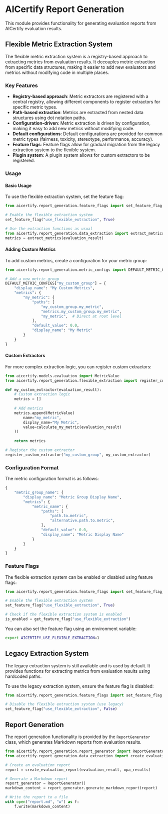 # AICertify Report Generation

This module provides functionality for generating evaluation reports from AICertify evaluation results.

## Flexible Metric Extraction System

The flexible metric extraction system is a registry-based approach to extracting metrics from evaluation results. It decouples metric extraction from specific data structures, making it easier to add new evaluators and metrics without modifying code in multiple places.

### Key Features

- **Registry-based approach**: Metric extractors are registered with a central registry, allowing different components to register extractors for specific metric types.
- **Path-based extraction**: Metrics are extracted from nested data structures using dot notation paths.
- **Configuration-driven**: Metric extraction is driven by configuration, making it easy to add new metrics without modifying code.
- **Default configurations**: Default configurations are provided for common metric types (fairness, toxicity, stereotype, performance, accuracy).
- **Feature flags**: Feature flags allow for gradual migration from the legacy extraction system to the flexible system.
- **Plugin system**: A plugin system allows for custom extractors to be registered.

### Usage

#### Basic Usage

To use the flexible extraction system, set the feature flag:

```python
from aicertify.report_generation.feature_flags import set_feature_flag

# Enable the flexible extraction system
set_feature_flag("use_flexible_extraction", True)

# Use the extraction functions as usual
from aicertify.report_generation.data_extraction import extract_metrics
metrics = extract_metrics(evaluation_result)
```

#### Adding Custom Metrics

To add custom metrics, create a configuration for your metric group:

```python
from aicertify.report_generation.metric_configs import DEFAULT_METRIC_CONFIGS

# Add a new metric group
DEFAULT_METRIC_CONFIGS["my_custom_group"] = {
    "display_name": "My Custom Metrics",
    "metrics": {
        "my_metric": {
            "paths": [
                "my_custom_group.my_metric",
                "metrics.my_custom_group.my_metric",
                "my_metric",  # Direct at root level
            ],
            "default_value": 0.0,
            "display_name": "My Metric"
        }
    }
}
```

#### Custom Extractors

For more complex extraction logic, you can register custom extractors:

```python
from aicertify.models.evaluation import MetricValue
from aicertify.report_generation.flexible_extraction import register_custom_extractor

def my_custom_extractor(evaluation_result):
    # Custom extraction logic
    metrics = []
    
    # Add metrics
    metrics.append(MetricValue(
        name="my_metric",
        display_name="My Metric",
        value=calculate_my_metric(evaluation_result)
    ))
    
    return metrics

# Register the custom extractor
register_custom_extractor("my_custom_group", my_custom_extractor)
```

### Configuration Format

The metric configuration format is as follows:

```python
{
    "metric_group_name": {
        "display_name": "Metric Group Display Name",
        "metrics": {
            "metric_name": {
                "paths": [
                    "path.to.metric",
                    "alternative.path.to.metric",
                ],
                "default_value": 0.0,
                "display_name": "Metric Display Name"
            }
        }
    }
}
```

### Feature Flags

The flexible extraction system can be enabled or disabled using feature flags:

```python
from aicertify.report_generation.feature_flags import set_feature_flag, get_feature_flag

# Enable the flexible extraction system
set_feature_flag("use_flexible_extraction", True)

# Check if the flexible extraction system is enabled
is_enabled = get_feature_flag("use_flexible_extraction")
```

You can also set the feature flag using an environment variable:

```bash
export AICERTIFY_USE_FLEXIBLE_EXTRACTION=1
```

## Legacy Extraction System

The legacy extraction system is still available and is used by default. It provides functions for extracting metrics from evaluation results using hardcoded paths.

To use the legacy extraction system, ensure the feature flag is disabled:

```python
from aicertify.report_generation.feature_flags import set_feature_flag

# Disable the flexible extraction system (use legacy)
set_feature_flag("use_flexible_extraction", False)
```

## Report Generation

The report generation functionality is provided by the `ReportGenerator` class, which generates Markdown reports from evaluation results.

```python
from aicertify.report_generation.report_generator import ReportGenerator
from aicertify.report_generation.data_extraction import create_evaluation_report

# Create an evaluation report
report = create_evaluation_report(evaluation_result, opa_results)

# Generate a Markdown report
report_generator = ReportGenerator()
markdown_content = report_generator.generate_markdown_report(report)

# Write the report to a file
with open("report.md", "w") as f:
    f.write(markdown_content)
``` 